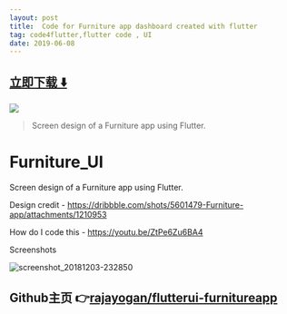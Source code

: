 ```yaml
---
layout: post
title:  Code for Furniture app dashboard created with flutter
tag: code4flutter,flutter code , UI
date: 2019-06-08
---
```


 


## [立即下载 ️⬇️ ](https://codeload.github.com/rajayogan/flutterui-furnitureapp/zip/master) 


 
![](https://flutterawesome.com/content/images/2019/01/Furniture-app-using-Flutter.jpg)
 
>
> Screen design of a Furniture app using Flutter.
>

 
# Furniture_UI

Screen design of a Furniture app using Flutter.

Design credit - https://dribbble.com/shots/5601479-Furniture-app/attachments/1210953

How do I code this - https://youtu.be/ZtPe6Zu6BA4

Screenshots

![screenshot_20181203-232850](https://user-images.githubusercontent.com/8137504/49392298-09e33980-f754-11e8-9fc2-7cd12b62e604.png)

## Github主页 👉[rajayogan/flutterui-furnitureapp](http://github.com/rajayogan/flutterui-furnitureapp)
